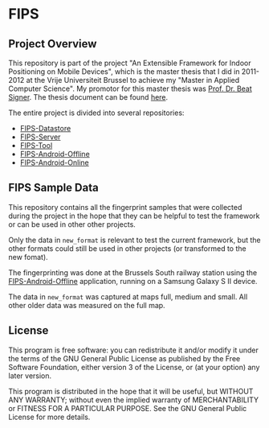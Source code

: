 FIPS
==============

Project Overview
----------------

This repository is part of the project "An Extensible Framework for Indoor Positioning on Mobile Devices", which is the master thesis that I did in 2011-2012 at the Vrije Universiteit Brussel to achieve my "Master in Applied Computer Science". My promotor for this master thesis was [Prof. Dr. Beat Signer](http://www.beatsigner.com/). The thesis document can be found [here](https://wise.vub.ac.be/content/extensible-framework-indoor-positioning-mobile-devices).

The entire project is divided into several repositories:

* [FIPS-Datastore](https://github.com/wvrossem/FIPS-Datastore)
* [FIPS-Server](https://github.com/wvrossem/FIPS-Server)
* [FIPS-Tool](https://github.com/wvrossem/FIPS-Tool)
* [FIPS-Android-Offline](https://github.com/wvrossem/FIPS-Android-Offline)
* [FIPS-Android-Online](https://github.com/wvrossem/FIPS-Android-Online)

FIPS Sample Data
----------------

This repository contains all the fingerprint samples that were collected during the project in the hope that they can be helpful to test the framework or can be used in other other projects.

Only the data in `new_format` is relevant to test the current framework, but the other formats could still be used in other projects (or transformed to the new fomat).

The fingerprinting was done at the Brussels South railway station using the [FIPS-Android-Offline](https://github.com/wvrossem/FIPS-Android-Offline) application, running on a Samsung Galaxy S II device.

 The data in `new_format` was captured at maps full, medium and small. All other older data was measured on the full map. 

License
-------

This program is free software: you can redistribute it and/or modify it under the terms of the GNU General Public License as published by the Free Software Foundation, either version 3 of the License, or (at your option) any later version.

This program is distributed in the hope that it will be useful, but WITHOUT ANY WARRANTY; without even the implied warranty of MERCHANTABILITY or FITNESS FOR A PARTICULAR PURPOSE.  See the GNU General Public License for more details.



